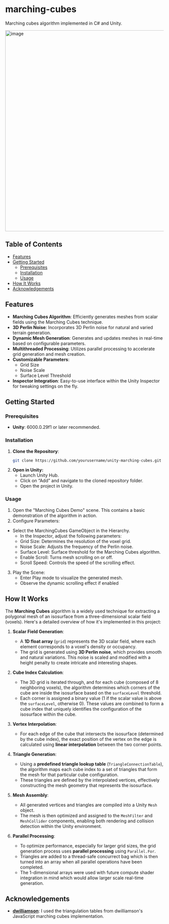 # marching-cubes
Marching cubes algorithm implemented in C# and Unity.

<img width="639" alt="image" src="https://github.com/user-attachments/assets/ccc3aa62-f25f-4349-bcdb-13e9d47e9579" />

## Table of Contents

- [Features](#features)
- [Getting Started](#getting-started)
  - [Prerequisites](#prerequisites)
  - [Installation](#installation)
  - [Usage](#usage)
- [How It Works](#how-it-works)
- [Acknowledgements](#acknowledgements)

## Features

- **Marching Cubes Algorithm**: Efficiently generates meshes from scalar fields using the Marching Cubes technique.
- **3D Perlin Noise**: Incorporates 3D Perlin noise for natural and varied terrain generation.
- **Dynamic Mesh Generation**: Generates and updates meshes in real-time based on configurable parameters.
- **Multithreaded Processing**: Utilizes parallel processing to accelerate grid generation and mesh creation.
- **Customizable Parameters**:
  - Grid Size
  - Noise Scale
  - Surface Level Threshold
- **Inspector Integration**: Easy-to-use interface within the Unity Inspector for tweaking settings on the fly.

## Getting Started

### Prerequisites

- **Unity**: 6000.0.29f1 or later recommended.

### Installation

1. **Clone the Repository**:
   ```bash
   git clone https://github.com/yourusername/unity-marching-cubes.git

2.	**Open in Unity:**
	- Launch Unity Hub.
	- Click on “Add” and navigate to the cloned repository folder.
	- Open the project in Unity.

### Usage
1. Open the "Marching Cubes Demo" scene. This contains a basic demonstration of the algorithm in action.
2.	Configure Parameters:
  - Select the MarchingCubes GameObject in the Hierarchy.
	-	In the Inspector, adjust the following parameters:
	-	Grid Size: Determines the resolution of the voxel grid.
	-	Noise Scale: Adjusts the frequency of the Perlin noise.
	-	Surface Level: Surface threshold for the Marching Cubes algorithm.
	-	Enable Scroll: Turns mesh scrolling on or off.
	-	Scroll Speed: Controls the speed of the scrolling effect.
3. Play the Scene:
	-	Enter Play mode to visualize the generated mesh.
	-	Observe the dynamic scrolling effect if enabled

 ## How It Works

The **Marching Cubes** algorithm is a widely used technique for extracting a polygonal mesh of an isosurface from a three-dimensional scalar field (voxels). Here's a detailed overview of how it's implemented in this project:

1. **Scalar Field Generation**:
    - A **1D float array** (`grid`) represents the 3D scalar field, where each element corresponds to a voxel's density or occupancy.
    - The grid is generated using **3D Perlin noise**, which provides smooth and natural variations. This noise is scaled and modified with a height penalty to create intricate and interesting shapes.

2. **Cube Index Calculation**:
    - The 3D grid is iterated through, and for each cube (composed of 8 neighboring voxels), the algorithm determines which corners of the cube are inside the isosurface based on the `surfaceLevel` threshold.
    - Each corner is assigned a binary value (1 if the scalar value is above the `surfaceLevel`, otherwise 0). These values are combined to form a cube index that uniquely identifies the configuration of the isosurface within the cube.

3. **Vertex Interpolation**:
    - For each edge of the cube that intersects the isosurface (determined by the cube index), the exact position of the vertex on the edge is calculated using **linear interpolation** between the two corner points.

4. **Triangle Generation**:
    - Using a **predefined triangle lookup table** (`TriangleConnectionTable`), the algorithm maps each cube index to a set of triangles that form the mesh for that particular cube configuration.
    - These triangles are defined by the interpolated vertices, effectively constructing the mesh geometry that represents the isosurface.

5. **Mesh Assembly**:
    - All generated vertices and triangles are compiled into a Unity `Mesh` object.
    - The mesh is then optimized and assigned to the `MeshFilter` and `MeshCollider` components, enabling both rendering and collision detection within the Unity environment.

6. **Parallel Processing**:
    - To optimize performance, especially for larger grid sizes, the grid generation process uses **parallel processing** using `Parallel.For`.
    - Triangles are added to a thread-safe concurrect bag which is then turned into an array when all parallel operations have been completed.
    - The 1-dimensional arrays were used with future compute shader integration in mind which would allow larger scale real-time generation.

  ## Acknowledgements

- **[dwilliamson](https://gist.github.com/dwilliamson/c041e3454a713e58baf6e4f8e5fffecd)**: I used the triangulation tables from dwilliamson's JavaScript marching cubes implementation.
